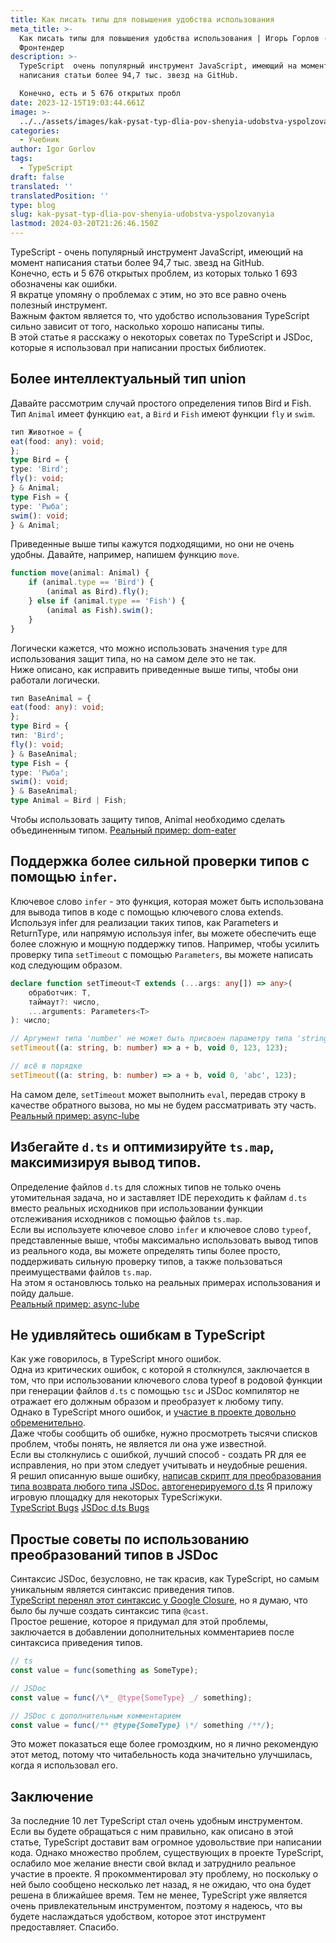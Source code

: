 ```yaml
---
title: Как писать типы для повышения удобства использования
meta_title: >-
  Как писать типы для повышения удобства использования | Игорь Горлов -
  Фронтeндер
description: >-
  TypeScript  очень популярный инструмент JavaScript, имеющий на момент
  написания статьи более 94,7 тыс. звезд на GitHub.  

  Конечно, есть и 5 676 открытых пробл
date: 2023-12-15T19:03:44.661Z
image: >-
  ../../assets/images/kak-pysat-typ-dlia-pov-shenyia-udobstva-yspolzovanyia-Dec-15-2023.avif
categories:
  - Учебник
author: Igor Gorlov
tags:
  - TypeScript
draft: false
translated: ''
translatedPosition: ''
type: blog
slug: kak-pysat-typ-dlia-pov-shenyia-udobstva-yspolzovanyia
lastmod: 2024-03-20T21:26:46.150Z
---
```


TypeScript - очень популярный инструмент JavaScript, имеющий на момент написания статьи более 94,7 тыс. звезд на GitHub.  
Конечно, есть и 5 676 открытых проблем, из которых только 1 693 обозначены как ошибки.  
Я вкратце упомяну о проблемах с этим, но это все равно очень полезный инструмент.  
Важным фактом является то, что удобство использования TypeScript сильно зависит от того, насколько хорошо написаны типы.  
В этой статье я расскажу о некоторых советах по TypeScript и JSDoc, которые я использовал при написании простых библиотек.

## [](https://dev.to/artxe2/how-to-write-types-for-better-usability-2b6b#more-intelligent-union-type)Более интеллектуальный тип union

Давайте рассмотрим случай простого определения типов Bird и Fish.  
Тип `Animal` имеет функцию `eat`, а `Bird` и `Fish` имеют функции `fly` и `swim`.

```ts
тип Животное = {
eat(food: any): void;
};
type Bird = {
type: 'Bird';
fly(): void;
} & Animal;
type Fish = {
type: 'Рыба';
swim(): void;
} & Animal;

```

Приведенные выше типы кажутся подходящими, но они не очень удобны.
Давайте, например, напишем функцию `move`.

```ts
function move(animal: Animal) {
	if (animal.type == 'Bird') {
		(animal as Bird).fly();
	} else if (animal.type == 'Fish') {
		(animal as Fish).swim();
	}
}
```

Логически кажется, что можно использовать значения `type` для использования защит типа, но на самом деле это не так.  
Ниже описано, как исправить приведенные выше типы, чтобы они работали логически.

```ts
тип BaseAnimal = {
eat(food: any): void;
};
type Bird = {
тип: 'Bird';
fly(): void;
} & BaseAnimal;
type Fish = {
type: 'Рыба';
swim(): void;
} & BaseAnimal;
type Animal = Bird | Fish;

```

Чтобы использовать защиту типов, Animal необходимо сделать объединенным типом.
[Реальный пример: dom-eater](https://github.com/Artxe2/lube-series/blob/master/packages/dom-eater/public.d.ts)

## [](https://dev.to/artxe2/how-to-write-types-for-better-usability-2b6b#support-for-stronger-type-checking-using-raw-infer-endraw-)Поддержка более сильной проверки типов с помощью `infer`.

Ключевое слово `infer` - это функция, которая может быть использована для вывода типов в коде с помощью ключевого слова extends.
Используя infer для реализации таких типов, как Parameters и ReturnType, или напрямую используя infer, вы можете обеспечить еще более сложную и мощную поддержку типов.
Например, чтобы усилить проверку типа `setTimeout` с помощью `Parameters`, вы можете написать код следующим образом.

```ts
declare function setTimeout<T extends (...args: any[]) => any>(
	обработчик: T,
	таймаут?: число,
	...arguments: Parameters<T>
): число;

// Аргумент типа 'number' не может быть присвоен параметру типа 'string'.ts(2345)
setTimeout((a: string, b: number) => a + b, void 0, 123, 123);

// всё в порядке
setTimeout((a: string, b: number) => a + b, void 0, 'abc', 123);
```

На самом деле, `setTimeout` может выполнить `eval`, передав строку в качестве обратного вызова, но мы не будем рассматривать эту часть.  
[Реальный пример: async-lube](https://github.com/Artxe2/lube-series/blob/master/packages/async-lube/private.d.ts)

## [](https://dev.to/artxe2/how-to-write-types-for-better-usability-2b6b#avoid-raw-dts-endraw-and-optimize-the-raw-tsmap-endraw-by-maximizing-type-inference)Избегайте `d.ts` и оптимизируйте `ts.map`, максимизируя вывод типов.

Определение файлов `d.ts` для сложных типов не только очень утомительная задача, но и заставляет IDE переходить к файлам `d.ts` вместо реальных исходников при использовании функции отслеживания исходников с помощью файлов `ts.map`.  
Если вы используете ключевое слово `infer` и ключевое слово `typeof`, представленные выше, чтобы максимально использовать вывод типов из реального кода, вы можете определять типы более просто, поддерживать сильную проверку типов, а также пользоваться преимуществами файлов `ts.map`.  
На этом я остановлюсь только на реальных примерах использования и пойду дальше.  
[Реальный пример: async-lube](https://github.com/Artxe2/lube-series/blob/master/packages/async-lube/src/src/decorator.js)

## [](https://dev.to/artxe2/how-to-write-types-for-better-usability-2b6b#do-not-be-surprised-at-the-bugs-in-typescript)Не удивляйтесь ошибкам в TypeScript

Как уже говорилось, в TypeScript много ошибок.  
Одна из критических ошибок, с которой я столкнулся, заключается в том, что при использовании ключевого слова typeof в родовой функции при генерации файлов `d.ts` с помощью `tsc` и JSDoc компилятор не отражает его должным образом и преобразует к любому типу.  
Однако в TypeScript много ошибок, и [участие в проекте довольно обременительно](https://github.com/microsoft/TypeScript/blob/main/CONTRIBUTING.md).  
Даже чтобы сообщить об ошибке, нужно просмотреть тысячи списков проблем, чтобы понять, не является ли она уже известной.  
Если вы столкнулись с ошибкой, лучший способ - создать PR для ее исправления, но при этом следует учитывать и неудобные решения.  
Я решил описанную выше ошибку, [написав скрипт для преобразования типа возврата любого типа JSDoc.](https://github.com/Artxe2/lube-series/blob/work/scripts/async-lube_fix_types.js)
[автогенерируемого d.ts](https://github.com/Artxe2/lube-series/blob/work/packages/async-lube/types/src/decorator.d.ts)
Я приложу игровую площадку для некоторых TypeScriжуки.  
[TypeScript Bugs](https://www.typescriptlang.org/play?#code/PTAEEsBcHIGdQMYHsBOKCmDIChkDtZJQNYkAbAN3QC5QAFFJAW3FnQB48BXJgI3RQA+UAF56jFmwB0JclQAUDZq3Qz0pSukUSVajQoAMAShPYzAQ1gBPPAlAAzLrcjgkeUAAcU7ACqD5FLQ+RqAA3tigxOiQXCjuFNgAvtggEDDwsAAWSFxkACag-.OLKbJw8-EK4boSeOmy0SpIcjSrsLaXcfAKCPaK18l4DKPLGpmb4Nea05nhWfQbYANzy5qCWxU1tdc3bZV1CPUZSkJnoePIRoKkU5mRc6BAZ2bkFRZ0VlwG39w277RzvbqCEIiYShZJGMypcB4PLoAAej1ASA8Ljct2wACJLHlMVIEJlzCgAIKQeRGIA)
[JSDoc d.ts Bugs](https://www.typescriptlang.org/play?filetype=js#code/PQKhCgAIUgXALAlgZ0gYwPYFssFMB2skKkAJigIYAOVuFATsgHRQwACsuWVANhZ5ADeACiZiGAc2QAuaAG0AugEpIAXgB80AL6QAKq0hsqDCliG6daCjx4AjCmgDWrYOFwAPKhnpFSuAGYUAK48RMJWNvZOKhpCUJCgEJDJMAgkmDgERCTkyNS0DKiwGBgsydCGxvSmQgAKJnicjAA8uuo6FPHQrsmY+MhEQbCIPGqQwhQxmhF2Do4TSuDxiV0wJBjO5SA9kEMjTP74Y8JTQlpLyfS4sEH0R3s84OfgwMDEqBtunt5EfQPoiHoaBC-EQGCOqnGp0E8T+g2Go0hgnOyRWW0MVxud1QggAStdbvhdABPWjNWCk3AYfwAoEg4bg9qrHYPA4QqFqTQPeKYwm7BFPJZo9icbh8ASCAb0RD4CSQAA+kHwQSwtlw9B0+gqRga5h0VBcXy8PnQ4P+aEBwJ4AH0JAR1Yg0McqNDYWb4SMxsjlmBVu8lRgiBR8MS-WxedihPisUTKeTKdTaVbbfbpWhWuomVsWQi2cdTtyfUkUv6NgB+ANiMol8MEyN4uuxskU2iJi10m12-AOtBZlI5-b+IL4J2Qk6c-kjHmNyePLRAA)

## [](https://dev.to/artxe2/how-to-write-types-for-better-usability-2b6b#simple-tips-for-using-type-conversions-in-jsdoc)Простые советы по использованию преобразований типов в JSDoc

Синтаксис JSDoc, безусловно, не так красив, как TypeScript, но самым уникальным является синтаксис приведения типов.  
[TypeScript перенял этот синтаксис у Google Closure](https://www.typescriptlang.org/docs/handbook/jsdoc-supported-types.html#casts), но я думаю, что было бы лучше создать синтаксис типа `@cast`.  
Простое решение, которое я придумал для этой проблемы, заключается в добавлении дополнительных комментариев после синтаксиса приведения типов.

```ts
// ts
const value = func(something as SomeType);

// JSDoc
const value = func(/\*_ @type{SomeType} _/ something);

// JSDoc с дополнительным комментарием
const value = func(/** @type{SomeType} \*/ something /**/);

```

Это может показаться еще более громоздким, но я лично рекомендую этот метод, потому что читабельность кода значительно улучшилась, когда я использовал его.

## [](https://dev.to/artxe2/how-to-write-types-for-better-usability-2b6b#conclusion)Заключение

За последние 10 лет TypeScript стал очень удобным инструментом.
Если вы будете обращаться с ним правильно, как описано в этой статье, TypeScript доставит вам огромное удовольствие при написании кода.
Однако множество проблем, существующих в проекте TypeScript, ослабило мое желание внести свой вклад и затруднило реальное участие в проекте.
Я прокомментировал эту проблему, но поскольку о ней было сообщено несколько лет назад, я не ожидаю, что она будет решена в ближайшее время.
Тем не менее, TypeScript уже является очень привлекательным инструментом, поэтому я надеюсь, что вы будете наслаждаться удобством, которое этот инструмент предоставляет.
Спасибо.

```

```
